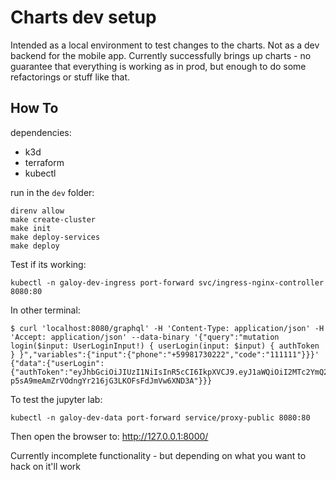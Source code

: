 # Charts dev setup

Intended as a local environment to test changes to the charts. Not as a dev backend for the mobile app.
Currently successfully brings up charts - no guarantee that everything is working as in prod, but enough to do some refactorings or stuff like that.

## How To

dependencies:
- k3d
- terraform
- kubectl

run in the `dev` folder:
```
direnv allow
make create-cluster
make init
make deploy-services
make deploy
```

Test if its working:
```
kubectl -n galoy-dev-ingress port-forward svc/ingress-nginx-controller 8080:80
```
In other terminal:
```
$ curl 'localhost:8080/graphql' -H 'Content-Type: application/json' -H 'Accept: application/json' --data-binary '{"query":"mutation login($input: UserLoginInput!) { userLogin(input: $input) { authToken } }","variables":{"input":{"phone":"+59981730222","code":"111111"}}}'
{"data":{"userLogin":{"authToken":"eyJhbGciOiJIUzI1NiIsInR5cCI6IkpXVCJ9.eyJ1aWQiOiI2MTc2YmQ2NmQ0MmFkYWIzNjM2MmEyY2QiLCJuZXR3b3JrIjoibWFpbm5ldCIsImlhdCI6MTYzNTE3MTY4Nn0.n-p5sA9meAmZrVOdngYr216jG3LKOFsFdJmVw6XND3A"}}}
```

To test the jupyter lab:
```
kubectl -n galoy-dev-data port-forward service/proxy-public 8080:80
```

Then open the browser to: http://127.0.0.1:8000/

Currently incomplete functionality - but depending on what you want to hack on it'll work
